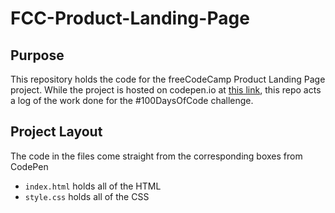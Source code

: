 # FCC-Product-Landing-Page
## Purpose
This repository holds the code for the freeCodeCamp Product Landing Page 
project. While the project is hosted on codepen.io at 
[this link](https://codepen.io/luandy64/full/OExZqw/), this repo acts a log of
the work done for the \#100DaysOfCode challenge.

## Project Layout
The code in the files come straight from the corresponding boxes from CodePen
* `index.html` holds all of the HTML
* `style.css` holds all of the CSS
